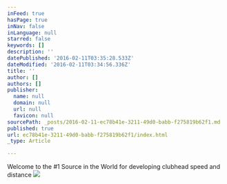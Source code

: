 ```yaml
---
inFeed: true
hasPage: true
inNav: false
inLanguage: null
starred: false
keywords: []
description: ''
datePublished: '2016-02-11T03:35:28.533Z'
dateModified: '2016-02-11T03:34:56.336Z'
title: ''
author: []
authors: []
publisher:
  name: null
  domain: null
  url: null
  favicon: null
sourcePath: _posts/2016-02-11-ec78b41e-3211-49d0-babb-f275819b62f1.md
published: true
url: ec78b41e-3211-49d0-babb-f275819b62f1/index.html
_type: Article

---
```

Welcome to the \#1 Source in the World for developing clubhead speed and distance
![](https://the-grid-user-content.s3-us-west-2.amazonaws.com/a96fafef-6bef-49b1-8e1c-de255bbc9aac.jpg)